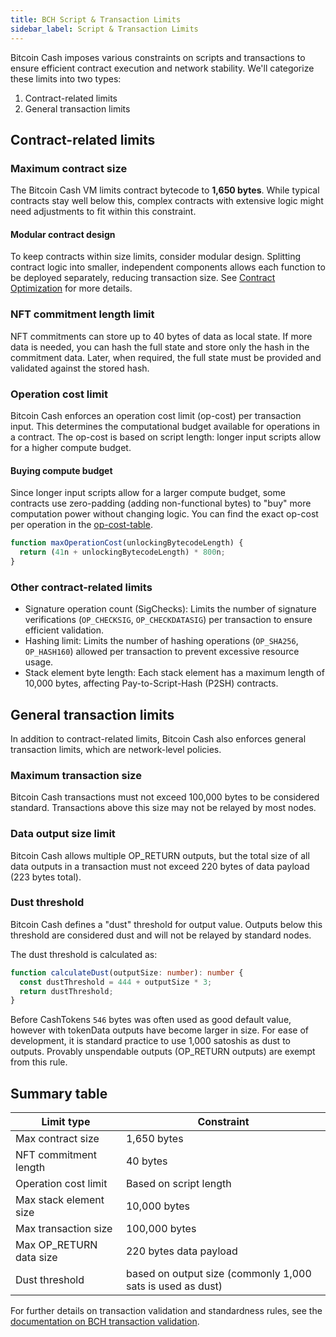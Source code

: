 ```yaml
---
title: BCH Script & Transaction Limits
sidebar_label: Script & Transaction Limits
---
```


Bitcoin Cash imposes various constraints on scripts and transactions to ensure efficient contract execution and network stability. We'll categorize these limits into two types:

1. Contract-related limits
2. General transaction limits

## Contract-related limits

### Maximum contract size

The Bitcoin Cash VM limits contract bytecode to **1,650 bytes**. While typical contracts stay well below this, complex contracts with extensive logic might need adjustments to fit within this constraint.

#### Modular contract design

To keep contracts within size limits, consider modular design. Splitting contract logic into smaller, independent components allows each function to be deployed separately, reducing transaction size. See [Contract Optimization](/docs/guides/optimization) for more details.

### NFT commitment length limit

NFT commitments can store up to 40 bytes of data as local state. If more data is needed, you can hash the full state and store only the hash in the commitment data. Later, when required, the full state must be provided and validated against the stored hash.

### Operation cost limit

Bitcoin Cash enforces an operation cost limit (op-cost) per transaction input. This determines the computational budget available for operations in a contract. The op-cost is based on script length: longer input scripts allow for a higher compute budget.

#### Buying compute budget

Since longer input scripts allow for a larger compute budget, some contracts use zero-padding (adding non-functional bytes) to "buy" more computation power without changing logic. You can find the exact op-cost per operation in the [op-cost-table][op-cost-table].

```ts
function maxOperationCost(unlockingBytecodeLength) {  
  return (41n + unlockingBytecodeLength) * 800n;  
}
```

### Other contract-related limits

- Signature operation count (SigChecks): Limits the number of signature verifications (`OP_CHECKSIG`, `OP_CHECKDATASIG`) per transaction to ensure efficient validation.
- Hashing limit: Limits the number of hashing operations (`OP_SHA256`, `OP_HASH160`) allowed per transaction to prevent excessive resource usage.
- Stack element byte length: Each stack element has a maximum length of 10,000 bytes, affecting Pay-to-Script-Hash (P2SH) contracts.

## General transaction limits

In addition to contract-related limits, Bitcoin Cash also enforces general transaction limits, which are network-level policies.

### Maximum transaction size

Bitcoin Cash transactions must not exceed 100,000 bytes to be considered standard. Transactions above this size may not be relayed by most nodes.

### Data output size limit

Bitcoin Cash allows multiple OP_RETURN outputs, but the total size of all data outputs in a transaction must not exceed 220 bytes of data payload (223 bytes total).

### Dust threshold

Bitcoin Cash defines a "dust" threshold for output value. Outputs below this threshold are considered dust and will not be relayed by standard nodes.

The dust threshold is calculated as:

```ts
function calculateDust(outputSize: number): number {
  const dustThreshold = 444 + outputSize * 3;
  return dustThreshold;
}
```

Before CashTokens `546` bytes was often used as good default value, however with tokenData outputs have become larger in size.
For ease of development, it is standard practice to use 1,000 satoshis as dust to outputs. Provably unspendable outputs (OP_RETURN outputs) are exempt from this rule.

## Summary table

| Limit type | Constraint |
|------------|-------------|
| Max contract size | 1,650 bytes |
| NFT commitment length | 40 bytes |
| Operation cost limit | Based on script length |
| Max stack element size | 10,000 bytes |
| Max transaction size | 100,000 bytes |
| Max OP_RETURN data size | 220 bytes data payload |
| Dust threshold | based on output size (commonly 1,000 sats is used as dust) |

For further details on transaction validation and standardness rules, see the [documentation on BCH transaction validation](https://documentation.cash/protocol/blockchain/transaction-validation.html).

[op-cost-table]: https://github.com/bitjson/bch-vm-limits/blob/master/operation-costs.md
